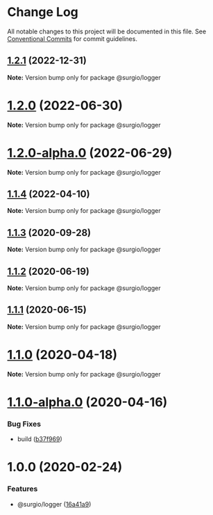 # Change Log

All notable changes to this project will be documented in this file.
See [Conventional Commits](https://conventionalcommits.org) for commit guidelines.

## [1.2.1](https://github.com/surgioproject/packages/compare/@surgio/logger@1.2.0...@surgio/logger@1.2.1) (2022-12-31)

**Note:** Version bump only for package @surgio/logger





# [1.2.0](https://github.com/surgioproject/packages/compare/@surgio/logger@1.2.0-alpha.0...@surgio/logger@1.2.0) (2022-06-30)

**Note:** Version bump only for package @surgio/logger





# [1.2.0-alpha.0](https://github.com/surgioproject/packages/compare/@surgio/logger@1.1.4...@surgio/logger@1.2.0-alpha.0) (2022-06-29)

**Note:** Version bump only for package @surgio/logger





## [1.1.4](https://github.com/surgioproject/packages/compare/@surgio/logger@1.1.3...@surgio/logger@1.1.4) (2022-04-10)

**Note:** Version bump only for package @surgio/logger





## [1.1.3](https://github.com/surgioproject/packages/compare/@surgio/logger@1.1.2...@surgio/logger@1.1.3) (2020-09-28)

**Note:** Version bump only for package @surgio/logger





## [1.1.2](https://github.com/surgioproject/packages/compare/@surgio/logger@1.1.1...@surgio/logger@1.1.2) (2020-06-19)

**Note:** Version bump only for package @surgio/logger





## [1.1.1](https://github.com/surgioproject/packages/compare/@surgio/logger@1.1.0...@surgio/logger@1.1.1) (2020-06-15)

**Note:** Version bump only for package @surgio/logger





# [1.1.0](https://github.com/surgioproject/packages/compare/@surgio/logger@1.1.0-alpha.0...@surgio/logger@1.1.0) (2020-04-18)

**Note:** Version bump only for package @surgio/logger





# [1.1.0-alpha.0](https://github.com/surgioproject/packages/compare/@surgio/logger@1.0.0...@surgio/logger@1.1.0-alpha.0) (2020-04-16)


### Bug Fixes

* build ([b37f969](https://github.com/surgioproject/packages/commit/b37f969f9f8fd4e0f083e57a93c013c9a925e1dc))





# 1.0.0 (2020-02-24)


### Features

* @surgio/logger ([16a41a9](https://github.com/surgioproject/packages/commit/16a41a9f671482b92238db70d755c4686c3e5ab9))
